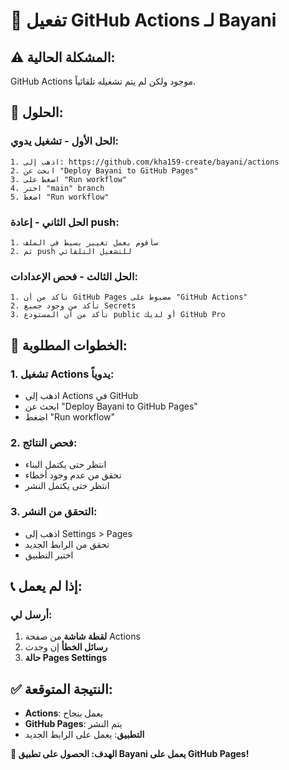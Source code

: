 # 🚀 تفعيل GitHub Actions لـ Bayani

## ⚠️ **المشكلة الحالية:**
GitHub Actions موجود ولكن لم يتم تشغيله تلقائياً.

## 🔧 **الحلول:**

### **الحل الأول - تشغيل يدوي:**
```
1. اذهب إلى: https://github.com/kha159-create/bayani/actions
2. ابحث عن "Deploy Bayani to GitHub Pages"
3. اضغط على "Run workflow"
4. اختر "main" branch
5. اضغط "Run workflow"
```

### **الحل الثاني - إعادة push:**
```
1. سأقوم بعمل تغيير بسيط في الملف
2. ثم push للتشغيل التلقائي
```

### **الحل الثالث - فحص الإعدادات:**
```
1. تأكد من أن GitHub Pages مضبوط على "GitHub Actions"
2. تأكد من وجود جميع Secrets
3. تأكد من أن المستودع public أو لديك GitHub Pro
```

## 🎯 **الخطوات المطلوبة:**

### **1. تشغيل Actions يدوياً:**
- اذهب إلى Actions في GitHub
- ابحث عن "Deploy Bayani to GitHub Pages"
- اضغط "Run workflow"

### **2. فحص النتائج:**
- انتظر حتى يكتمل البناء
- تحقق من عدم وجود أخطاء
- انتظر حتى يكتمل النشر

### **3. التحقق من النشر:**
- اذهب إلى Settings > Pages
- تحقق من الرابط الجديد
- اختبر التطبيق

## 📞 **إذا لم يعمل:**

### **أرسل لي:**
1. **لقطة شاشة** من صفحة Actions
2. **رسائل الخطأ** إن وجدت
3. **حالة Pages Settings**

## ✅ **النتيجة المتوقعة:**
- **Actions**: يعمل بنجاح
- **GitHub Pages**: يتم النشر
- **التطبيق**: يعمل على الرابط الجديد

**🎯 الهدف: الحصول على تطبيق Bayani يعمل على GitHub Pages!**
